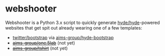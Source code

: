 # webshooter
Webshooter is a Python 3.x script to quickly generate [hyde/hyde][]-powered
websites that get spit out already wearing one of a few templates:

  * [twitter/bootstrap][] via [aims-group/hyde-bootstrap][]
  * ~~[aims-group/one.5lab][]~~ (not yet)
  * ~~[aims-group/tshirt][]~~ (not yet)

[hyde/hyde]: https://github.com/hyde/hyde
[twitter/bootstrap]: https://github.com/twitter/bootstrap
[aims-group/hyde-bootstrap]: https://github.com/aims-group/hyde-bootstrap
[aims-group/one.5lab]: https://github.com/aims-group/hyde-one.5lab
[aims-group/tshirt]: https://github.com/aims-group/hyde-tshirt

